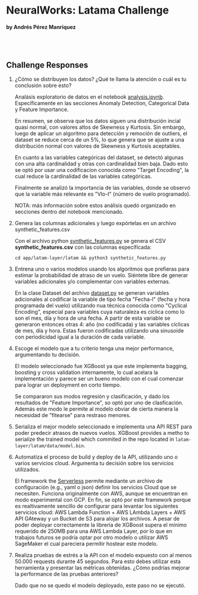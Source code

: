 # NeuralWorks: Latama Challenge
#### by Andrés Pérez Manríquez  

<br><br>
  
## Challenge Responses

1. ¿Cómo se distribuyen los datos? ¿Qué te llama la atención o cuál es tu conclusión sobre esto?

    Analásis exploratorio de datos en el notebook [analysis.ipynb](./app/notebooks/analysis.ipynb). Específicamente
    en las secciones Anomaly Detection, Categorical Data y Feature Importance.

    En resumen, se observa que los datos siguen una distribución incial quasi normal, con valores altos de Skewness y Kurtosis.
    Sin embargo, luego de aplicar un algoritmo para detección y remoción de outliers, el dataset se reduce cerca de un 5%, lo que genera que se ajuste a una distribución normal con valores de Skewness y Kurtosis aceptables.

    En cuanto a las variables categóricas del dataset, se detectó algunas con una alta cardinalidad y otras con cardinalidad bien baja. Dado esto se optó por usar una codificacíon conocida como "Target Encoding", la cual reduce la cardinalidad de las variables categóricas.

    Finalmente se analizó la importancia de las variables, donde se observó que la variable más relevante es "Vlo-I" (número de vuelo programado).

    NOTA: más información sobre estos análisis quedó organizado en secciones dentro del notebook mencionado.

2. Genera las columnas adicionales y luego expórtelas en un archivo synthetic_features.csv

    Con el archivo python [synthetic_features.py](./app/latam-layer/latam/synthetic_features.py) se genera el CSV <b>synthetic_features.csv</b> con las columnas específicada:

    ```cd app/latam-layer/latam && python3 synthetic_features.py```

3. Entrena uno o varios modelos usando los algoritmos que prefieras para estimar la probabilidad de
atraso de un vuelo. Siéntete libre de generar variables adicionales y/o complementar con variables
externas.
    
    En la clase Dataset del archivo [dataset.py](./app/latam-layer/latam/dataset.py) se generan variables adicionales al codificar la variable de tipo fecha "Fecha-I" (fecha y hora programada del vuelo) utilizando nua técnica conocida como "Cyclical Encoding", especial para variables cuya naturaleza es cíclica como lo son el mes, día y hora de una fecha. A partir de esta variable se generaron entonces otras 4: año (no codificada) y las variables cíclicas de mes, día y hora. Estas fueron codificadas utilizando una sinusoide con periodicidad igual a la duración de cada variable.

4. Escoge el modelo que a tu criterio tenga una mejor performance, argumentando tu decisión.

    El modelo seleccionado fue XGBoost ya que este implementa bagging, boosting y cross validation internamente, lo cual acelara la implementación y parece ser un bueno modelo con el cual comenzar para lograr un deployment en corto tiempo. 
    
    Se compararon sus modos regresión y clasificación, y dado los resultados de "Feature Importance", so optó por uno de clasficación. Además este modo le permite al modelo obviar de cierta manera la necesidad de "fitearse" para restraso menores.

5. Serializa el mejor modelo seleccionado e implementa una API REST para poder predecir atrasos de nuevos vuelos.
    XGBoost provides a metho to serialize the trained model which commited in the repo located in `latam-layer/latam/data/model.bin`.

6. Automatiza el proceso de build y deploy de la API, utilizando uno o varios servicios cloud. Argumenta
tu decisión sobre los servicios utilizados.

    El framework the [Serverless](https://www.serverless.com/) permite mediante un archivo de configuración (e.g., yaml o json) definir los servicios Cloud que se necesiten. Funciona originalmente con AWS, aunque se encuentran en modo experimental con GCP. En fin, se optó por este framework porque es realtivamente sencillo de configurar para levantar los siguientes servicios cloud: AWS Lambda Function + AWS LAmbda Layers + AWS API GAteway y un Bucket de S3 para alojar los archivos. A pesar de poder deployar correctamente la librería de XGBoost supera el mínimo requerido de 250MB para una AWS Lambda Layer, por lo que en trabajos futuros se podría optar por otro modelo o utilizar AWS SageMaker el cual pareciera permitir hostear este modelo.

7. Realiza pruebas de estrés a la API con el modelo expuesto con al menos 50.000 requests durante 45
segundos. Para esto debes utilizar esta herramienta y presentar las métricas obtenidas. ¿Cómo podrías mejorar la performance de las pruebas anteriores?

    Dado que no se quedo el modelo deployado, este paso no se ejecutó.